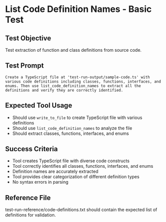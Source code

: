 # List Code Definition Names - Basic Test

## Test Objective

Test extraction of function and class definitions from source code.

## Test Prompt

```
Create a TypeScript file at 'test-run-output/sample-code.ts' with various code definitions including classes, functions, interfaces, and enums. Then use list_code_definition_names to extract all the definitions and verify they are correctly identified.
```

## Expected Tool Usage

- Should use `write_to_file` to create TypeScript file with various definitions
- Should use `list_code_definition_names` to analyze the file
- Should extract classes, functions, interfaces, and enums

## Success Criteria

- Tool creates TypeScript file with diverse code constructs
- Tool correctly identifies all classes, functions, interfaces, and enums
- Definition names are accurately extracted
- Tool provides clear categorization of different definition types
- No syntax errors in parsing

## Reference File

test-run-reference/code-definitions.txt should contain the expected list of definitions for validation.
